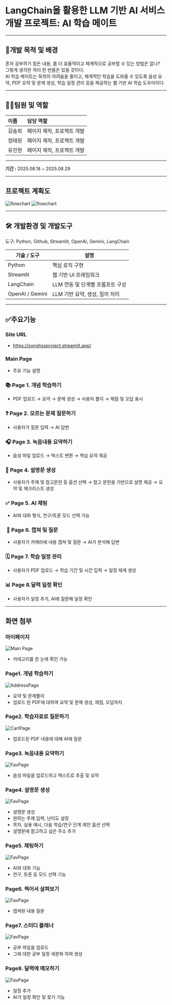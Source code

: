 # LangChain을 활용한 LLM 기반 AI 서비스 개발 프로젝트:   AI 학습 메이트 

***
## 📌개발 목적 및 배경
혼자 공부하기 힘든 내용, 좀 더 효율적이고 체계적으로 공부할 수 있는 방법은 없나?<br> 
그렇게 생각한 적이 한 번쯤은 있을 것이다. <br>
AI 학습 메이트는 독학의 어려움을 줄이고, 체계적인 학습을 도와줄 수 있도록
음성 요약, PDF 요약 및 문제 생성, 학습 일정 관리 등을 제공하는 웹 기반 AI 학습 도우미이다. 


***
## 🧑‍💻팀원 및 역할
| 이름  | 담당 역할           |
|:----|:----------------|
| 김송희 | 페이지 제작, 프로젝트 개발 |
| 정태원 | 페이지 제작, 프로젝트 개발 |
| 유진현 | 페이지 제작, 프로젝트 개발 |
***
**기간 :**  2025.08.18 ~ 2025.08.29
***
## 프로젝트 계획도
![flowchart](doc/flowchart1.png)
![flowchart](doc/flowchart2.png)

***
## 🛠 개발환경 및 개발도구

도구: Python, Github, Streamlit, OpenAi, Gemini, LangChain<br>


| 기술 / 도구         | 설명                                 |
|------------------|------------------------------------|
| Python           | 핵심 로직 구현                        |
| Streamlit        | 웹 기반 UI 프레임워크                  |
| LangChain        | LLM 연동 및 단계별 프롬프트 구성            |
| OpenAI / Gemini | LLM 기반 요약, 생성, 질의 처리           |


***

## ✅주요기능

### Site URL
- https://songhssproject.streamlit.app/
### Main Page
- 주요 기능 설명

### 📚 **Page 1. 개념 학습하기**
- PDF 업로드 → 요약 → 문제 생성 → 사용자 풀이 → 채점 및 오답 표시  

### ❓ **Page 2. 모르는 문제 질문하기**
- 사용자가 질문 입력 → AI 답변

### 🎧 **Page 3. 녹음내용 요약하기**
- 음성 파일 업로드 → 텍스트 변환 → 핵심 요약 제공  

### 📝 **Page 4. 설명문 생성**
- 사용자가 주제 및 참고문헌 등 옵션 선택  → 참고 문헌을 기반으로 설명 제공 → 요약 및 체크리스트 생성

### ✅ **Page 5. AI 채팅**
- AI와 대화 형식, 연구/토론 모드 선택 가능

### ️ 📸 **Page 6. 캡쳐 및 질문**
- 사용자가 카메라에 내용 캡쳐 및 질문 → AI가 분석해 답변  

### 🗓 **Page 7. 학습 일정 관리**
- 사용자가 PDF 업로드 → 학습 기간 및 시간 입력 → 일정 체계 생성 

### 📊 **Page 8.달력 일정 확인**
- 사용자가 일정 추가, AI에 질문해 일정 확인 

***
## 화면 첨부
### 마이페이지
![Main Page](doc/mainpage.png)
- 카테고리를 한 눈에 확인 가능

### Page1. 개념 학습하기
![AddressPage](doc/page1.png)
- 요약 및 문제풀이
- 업로드 된 PDF에 대하여 요약 및 문제 생성, 채점, 오답까지

### Page2. 학습자료로 질문하기
![CartPage](doc/page2.png)
- 업로드된 PDF 내용에 대해 AI에 질문

### Page3. 녹음내용 요약하기
![FavPage](doc/page3.png)
- 음성 파일을 업로드하고 텍스트로 추출 및 요약

### Page4. 설명문 생성
![FavPage](doc/page4.png)
- 설명문 생성
- 원하는 주제 입력, 난이도 설정
- 목차, 실용 예시, 다음 학습/연구 단계 제안 옵션 선택
- 설명문에 참고하고 싶은 주소 추가

### Page5. 채팅하기 
![FavPage](doc/page5.png)
- AI와 대화 기능
- 연구, 토론 등 모드 선택 기능

### Page6. 찍어서 살펴보기
![FavPage](doc/page6.png)
- 캡쳐된 내용 질문


### Page7. 스터디 플래너 
![FavPage](doc/page7.png)
- 공부 파일을 업로드
- 그에 대한 공부 일정 세분화 하여 생성

### Page8. 달력에 메모하기
![FavPage](doc/page8.png)
- 일정 추가
- AI가 일정 확인 및 찾기 기능
